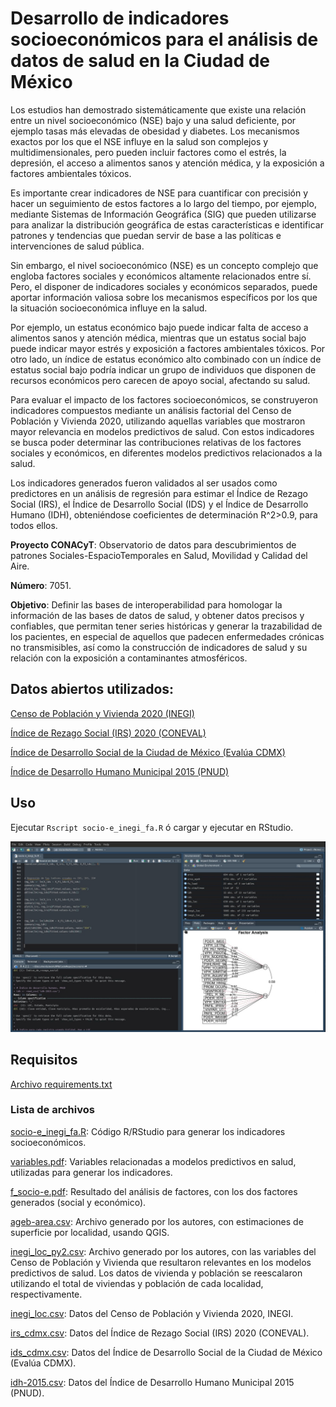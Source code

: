 # Desarrollo de indicadores socioeconómicos para el análisis de datos de salud en la Ciudad de México
Los estudios han demostrado sistemáticamente que existe una relación entre un nivel socioeconómico (NSE)  bajo y una salud deficiente, por ejemplo tasas más elevadas de obesidad y diabetes. Los mecanismos exactos por los que el NSE influye en la salud son complejos y multidimensionales, pero pueden incluir factores como el estrés, la depresión, el acceso a alimentos sanos y atención médica, y la exposición a factores ambientales tóxicos.

Es importante crear indicadores de NSE para cuantificar con precisión y hacer un seguimiento de estos factores a lo largo del tiempo, por ejemplo, mediante Sistemas de Información Geográfica (SIG) que pueden utilizarse para analizar la distribución geográfica de estas características e identificar patrones y tendencias que puedan servir de base a las políticas e intervenciones de salud pública.

Sin embargo, el nivel socioeconómico (NSE) es un concepto complejo que engloba factores sociales y económicos altamente relacionados entre sí. Pero, el disponer de indicadores sociales y económicos separados, puede aportar información valiosa sobre los mecanismos específicos por los que la situación socioeconómica influye en la salud.

Por ejemplo, un estatus económico bajo puede indicar falta de acceso a alimentos sanos y atención médica, mientras que un estatus social bajo puede indicar mayor estrés y exposición a factores ambientales tóxicos. Por otro lado, un índice de estatus económico alto combinado con un índice de estatus social bajo podría indicar un grupo de individuos que disponen de recursos económicos pero carecen de apoyo social, afectando su salud.

Para evaluar el impacto de los factores socioeconómicos, se construyeron indicadores compuestos mediante un análisis factorial del Censo de Población y Vivienda 2020, utilizando aquellas variables que mostraron mayor relevancia en modelos predictivos de salud. Con estos indicadores se busca poder determinar las contribuciones relativas de los factores sociales y económicos, en diferentes modelos predictivos relacionados a la salud.

Los indicadores generados fueron validados al ser usados como predictores en un análisis de regresión para estimar el Índice de Rezago Social (IRS), el Índice de Desarrollo Social (IDS) y el Índice de Desarrollo Humano (IDH), obteniéndose coeficientes de determinación R^2>0.9, para todos ellos.

**Proyecto CONACyT**: Observatorio de datos para descubrimientos de patrones Sociales-EspacioTemporales en Salud, Movilidad y Calidad del Aire.

**Número**: 7051.

**Objetivo**: Definir las bases de interoperabilidad para homologar la información de las bases de datos de salud, y obtener datos precisos y confiables, que permitan tener series históricas y generar la trazabilidad de los pacientes, en especial de aquellos que padecen enfermedades crónicas no transmisibles, así como la construcción de indicadores de salud y su relación con la exposición a contaminantes atmosféricos. 

## Datos abiertos utilizados:
[Censo de Población y Vivienda 2020 (INEGI)](https://www.inegi.org.mx/programas/ccpv/2020/)

[Índice de Rezago Social (IRS) 2020 (CONEVAL)](https://www.coneval.org.mx/Medicion/IRS/Paginas/Indice_Rezago_Social_2020.aspx)

[Índice de Desarrollo Social de la Ciudad de México (Evalúa CDMX)](https://evalua.cdmx.gob.mx/principales-atribuciones/medicion-del-indice-de-desarrollo-social-de-las-unidades-territoriales/medicion-del-indice-de-desarrollo-social-de-las-unidades-territoriales)

[Índice de Desarrollo Humano Municipal 2015 (PNUD)](https://www.undp.org/es/mexico/publicaciones/idh-municipal-2010-2015)

## Uso
Ejecutar `Rscript socio-e_inegi_fa.R` ó cargar y ejecutar en RStudio.

![Captura de pantalla de RStudio](rstudio.jpg)


## Requisitos
[Archivo requirements.txt](requirements.txt)

### Lista de archivos
[socio-e_inegi_fa.R](socio-e_inegi_fa.R): Código R/RStudio para generar los indicadores socioeconómicos.

[variables.pdf](variables.pdf): Variables relacionadas a modelos predictivos en salud, utilizadas para generar los indicadores.

[f_socio-e.pdf](f_socio-e.pdf): Resultado del análisis de factores, con los dos factores generados (social y económico).	

[ageb-area.csv](ageb-area.csv): Archivo generado por los autores, con estimaciones de superficie por localidad, usando QGIS.

[inegi_loc_py2.csv](inegi_loc_py2.csv): Archivo generado por los autores, con las variables del Censo de Población y Vivienda que resultaron relevantes en los modelos predictivos de salud. Los datos de vivienda y población se reescalaron utilizando el total de viviendas y población de cada localidad, respectivamente.

[inegi_loc.csv](inegi_loc.csv): Datos del Censo de Población y Vivienda 2020, INEGI.

[irs_cdmx.csv](irs_cdmx.csv): Datos del Índice de Rezago Social (IRS) 2020 (CONEVAL).

[ids_cdmx.csv](ids_cdmx.csv): Datos del Índice de Desarrollo Social de la Ciudad de México (Evalúa CDMX).

[idh-2015.csv](idh-2015.csv): Datos del Índice de Desarrollo Humano Municipal 2015 (PNUD).



